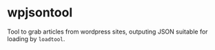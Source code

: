 # wpjsontool

Tool to grab articles from wordpress sites, outputing JSON suitable for loading
by `loadtool`.


